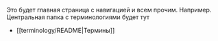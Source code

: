Это будет главная страница с навигацией и всем прочим.
Например. Центральная папка с терминологиями будет тут
- [[terminology/README|Термины]]

